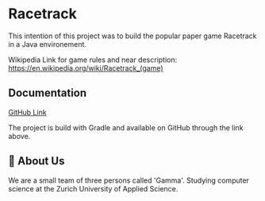 
# Racetrack 

This intention of this project was to build the popular paper game 
Racetrack in a Java environement. 

Wikipedia Link for game rules and near description:
https://en.wikipedia.org/wiki/Racetrack_(game)

## Documentation

[GitHub Link](https://github.zhaw.ch/PM2-IT21aWIN-fame-rayi-wahl/gruppe06-gamma-projekt1-racetrack
)

The project is build with Gradle and available on GitHub through the link above. 


## 🚀 About Us

We are a small team of three persons called 'Gamma'. Studying 
computer science at the Zurich University of Applied Science.
